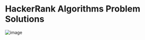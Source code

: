 # HackerRank Algorithms Problem Solutions
![image](https://user-images.githubusercontent.com/121171874/209961622-a8088ea6-04bd-43d5-befa-1f239cb70997.png)
